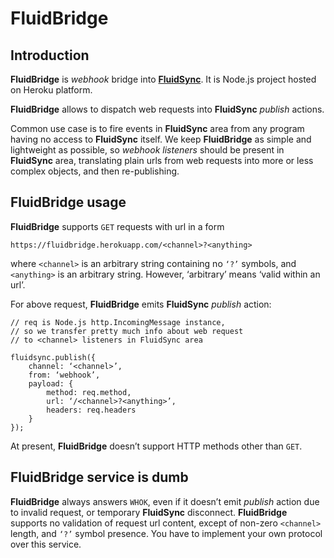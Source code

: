 # FluidBridge

## Introduction

**FluidBridge** is *webhook* bridge into [**FluidSync**](https://github.com/nowido/FluidsyncHerokuWS). It is Node.js project hosted on Heroku platform.

**FluidBridge** allows to dispatch web requests into **FluidSync** *publish* actions.

Common use case is to fire events in **FluidSync** area from any program having no access to **FluidSync** itself. We keep **FluidBridge** as simple and lightweight as possible, so *webhook listeners* should be present in **FluidSync** area, translating plain urls from web requests into more or less complex objects, and then re-publishing. 

## FluidBridge usage

**FluidBridge** supports `GET` requests with url in a form 
```
https://fluidbridge.herokuapp.com/<channel>?<anything>
```

where `<channel>` is an arbitrary string containing no `‘?’` symbols, and `<anything>` is an arbitrary string. However, ‘arbitrary’ means ‘valid within an url’.

For above request, **FluidBridge** emits **FluidSync** *publish* action:

```
// req is Node.js http.IncomingMessage instance, 
// so we transfer pretty much info about web request
// to <channel> listeners in FluidSync area

fluidsync.publish({
    channel: ‘<channel>’,
    from: ‘webhook’,
    payload: {
        method: req.method, 
        url: ‘/<channel>?<anything>’, 
        headers: req.headers
    }
});
```

At present, **FluidBridge** doesn’t support HTTP methods other than `GET`.

## FluidBridge service is dumb

**FluidBridge** always answers `WHOK`, even if it doesn’t emit *publish* action due to invalid request, or temporary **FluidSync** disconnect. **FluidBridge** supports no validation of request url content, except of non-zero `<channel>` length, and `‘?’` symbol presence. You have to implement your own protocol over this service. 
